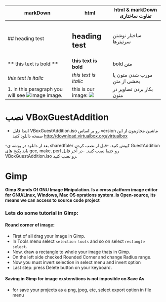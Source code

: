 | markDown  |  html | html & markDown تفاوت ساختاری |
|---|---|---|
|  ## heading test |  <h2>heading test</h2> | ساختار نوشتن سرتیترها |
|  ** this text is bold ** | <strong>this text is bold</strong>  | bold متن |
|  _this text is italic_ |  <i>this text is italic</i> | مورب شدن متون یا بخشی از متن |
|  1. in this paragraph you will see ![image]( url ) image. | this is our image: <img src="..."> | بکار بردن تصاویر در متون |


# نصب VBoxGuestAddition

- ابتدا فایل VBoxGuestAddition.iso رو بر اساس version ماشین مجازیتون از این صفحه دانلود کنید http://download.virtualbox.org/virtualbox    

-بعد از دانلود در پوشه ی sharedfoler کپیش کنید.
-قبل از نصب کردن GuestAddition باید پکیج های gcc, make, perl رو حتما نصب کنید.
-در آخر فایل VBoxGuestAddition.iso رو نصب کنید.

# Gimp

**Gimp Stands Of GNU Image Mnipulation. Is a cross platform image editor for GNU/Linux, Windows, Mac OS oprations system.
is Open-source, its means we can access to source code project**

### Lets do some tutorial in Gimp: 

#### Round corner of image:

- First of all drag your image in Gimp.
- In Tools menu select `selection tools` and so on select `rectangle select`.
- Now, draw a rectangle to whole your image thats in Gimp.
- On the left side checked Rounded Corner and change Radius range.
- Now you must invert selection in select menu and invert option
- Last step: press Delete button on your keyboard.

#### Saving in Gimp for image exstenstions is not imposible on Save As

- for save your projects as a png, jpeg, etc, select export option in file menu
